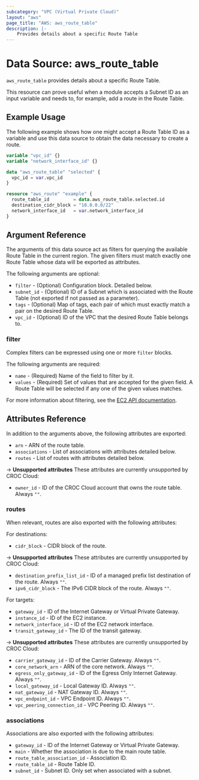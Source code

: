 ```yaml
---
subcategory: "VPC (Virtual Private Cloud)"
layout: "aws"
page_title: "AWS: aws_route_table"
description: |-
    Provides details about a specific Route Table
---
```


# Data Source: aws_route_table

`aws_route_table` provides details about a specific Route Table.

This resource can prove useful when a module accepts a Subnet ID as an input variable and needs to, for example, add a route in the Route Table.

## Example Usage

The following example shows how one might accept a Route Table ID as a variable and use this data source to obtain the data necessary to create a route.

```terraform
variable "vpc_id" {}
variable "network_interface_id" {}

data "aws_route_table" "selected" {
  vpc_id = var.vpc_id
}

resource "aws_route" "example" {
  route_table_id         = data.aws_route_table.selected.id
  destination_cidr_block = "10.0.0.0/22"
  network_interface_id   = var.network_interface_id
}
```

## Argument Reference

The arguments of this data source act as filters for querying the available Route Table in the current region. The given filters must match exactly one Route Table whose data will be exported as attributes.

The following arguments are optional:

* `filter` - (Optional) Configuration block. Detailed below.
* `subnet_id` - (Optional) ID of a Subnet which is associated with the Route Table (not exported if not passed as a parameter).
* `tags` - (Optional) Map of tags, each pair of which must exactly match a pair on the desired Route Table.
* `vpc_id` - (Optional) ID of the VPC that the desired Route Table belongs to.

### filter

Complex filters can be expressed using one or more `filter` blocks.

The following arguments are required:

* `name` - (Required) Name of the field to filter by it.
* `values` - (Required) Set of values that are accepted for the given field. A Route Table will be selected if any one of the given values matches.

For more information about filtering, see the [EC2 API documentation][describe-route-tables].

## Attributes Reference

In addition to the arguments above, the following attributes are exported:

* `arn` - ARN of the route table.
* `associations` - List of associations with attributes detailed below.
* `routes` - List of routes with attributes detailed below.

->  **Unsupported attributes**
These attributes are currently unsupported by CROC Cloud:

* `owner_id` - ID of the CROC Cloud account that owns the route table. Always `""`.

### routes

When relevant, routes are also exported with the following attributes:

For destinations:

* `cidr_block` - CIDR block of the route.

->  **Unsupported attributes**
These attributes are currently unsupported by CROC Cloud:

* `destination_prefix_list_id` - ID of a managed prefix list destination of the route. Always `""`.
* `ipv6_cidr_block` - The IPv6 CIDR block of the route. Always `""`.

For targets:

* `gateway_id` - ID of the Internet Gateway or Virtual Private Gateway.
* `instance_id` - ID of the EC2 instance.
* `network_interface_id` - ID of the EC2 network interface.
* `transit_gateway_id` - The ID of the transit gateway.

->  **Unsupported attributes**
These attributes are currently unsupported by CROC Cloud:

* `carrier_gateway_id` - ID of the Carrier Gateway. Always `""`.
* `core_network_arn` - ARN of the core network. Always `""`.
* `egress_only_gateway_id` - ID of the Egress Only Internet Gateway. Always `""`.
* `local_gateway_id` - Local Gateway ID. Always `""`.
* `nat_gateway_id` - NAT Gateway ID. Always `""`.
* `vpc_endpoint_id` - VPC Endpoint ID. Always `""`.
* `vpc_peering_connection_id` - VPC Peering ID. Always `""`.

### associations

Associations are also exported with the following attributes:

* `gateway_id` - ID of the Internet Gateway or Virtual Private Gateway.
* `main` - Whether the association is due to the main route table.
* `route_table_association_id` - Association ID.
* `route_table_id` - Route Table ID.
* `subnet_id` - Subnet ID. Only set when associated with a subnet.

[describe-route-tables]: https://docs.cloud.croc.ru/en/api/ec2/routes/DescribeRouteTables.html
